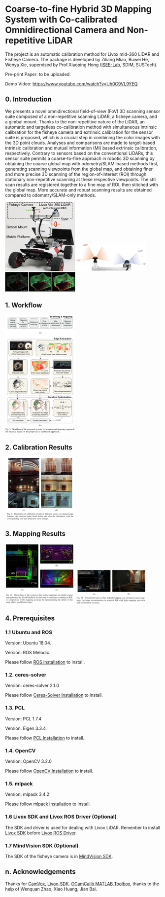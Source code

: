 # Coarse-to-fine Hybrid 3D Mapping System with Co-calibrated Omnidirectional Camera and Non-repetitive LiDAR
The project is an automatic calibration method for Livox mid-360 LiDAR and Fisheye Camera. The package is developed by Ziliang Miao, Buwei He, Wenya Xie, supervised by Prof.Xiaoping Hong ([ISEE-Lab](https://isee.technology/), SDIM, SUSTech).

Pre-print Paper: to be uploaded.

Demo Video: https://www.youtube.com/watch?v=Uh0C9VL9YEQ

## 0. Introduction
We presents a novel omnidirectional field-of-view (FoV) 3D scanning sensor suite composed of a non-repetitive scanning LiDAR, a fisheye camera, and a gimbal mount. Thanks to the non-repetitive nature of the LiDAR, an automatic and targetless co-calibration method with simultaneous intrinsic calibration for the fisheye camera and extrinsic calibration for the sensor suite is proposed, which is a crucial step in combining the color images with the 3D point clouds. Analyses and comparisons are made to target-based intrinsic calibration and mutual information (MI) based extrinsic calibration, respectively. Contrary to sensors based on the conventional LiDARs, this sensor suite permits a coarse-to-fine approach in robotic 3D scanning by obtaining the coarse global map with odometry/SLAM-based methods first, generating scanning viewpoints from the global map, and obtaining finer and more precise 3D scanning of the region-of-interest (ROI) through stationary non-repetitive scanning at these respective viewpoints. The still scan results are registered together to a fine map of ROI, then stitched with the global map. More accurate and robust scanning results are obtained compared to odometry/SLAM-only methods.

<img src="readme_pics/robot.png" width=45% >
<img src="readme_pics/sensor_suite.png" width=45% >
<img src="readme_pics/nonrepetitive_scanning.png" width=45% >

## 1. Workflow
<img src="readme_pics/workflow.png" width=45% >

## 2. Calibration Results
<img src="readme_pics/cocalibration_result.png" width=45% >

## 3. Mapping Results
<img src="readme_pics/mapping_result.png" width=45% >
<img src="readme_pics/colorized_mapping.png" width=45% >

## 4. Prerequisites
### 1.1 **Ubuntu** and **ROS**
Version: Ubuntu 18.04.

Version: ROS Melodic. 

Please follow [ROS Installation](http://wiki.ros.org/ROS/Installation) to install.
### 1.2. **ceres-solver**
Version: ceres-solver 2.1.0

Please follow [Ceres-Solver Installation](http://ceres-solver.org/installation.html) to install.
### 1.3. **PCL**
Version: PCL 1.7.4

Version: Eigen 3.3.4

Please follow [PCL Installation](http://www.pointclouds.org/downloads/linux.html) to install.
### 1.4. **OpenCV**
Version: OpenCV 3.2.0

Please follow [OpenCV Installation](https://opencv.org/) to install.
### 1.5. **mlpack**
Version: mlpack 3.4.2

Please follow [mlpack Installation](https://mlpack.org/) to install.

### 1.6 Livox SDK and Livox ROS Driver (Optional)
The SDK and driver is used for dealing with Livox LiDAR.
Remenber to install [Livox SDK](https://github.com/Livox-SDK/Livox-SDK) before [Livox ROS Driver](https://github.com/Livox-SDK/livox_ros_driver).

### 1.7 MindVision SDK (Optional)
The SDK of the fisheye camera is in [MindVision SDK](http://www.mindvision.com.cn/rjxz/list_12.aspx?lcid=138).

## n. Acknowledgements
Thanks for [CamVox](https://github.com/ISEE-Technology/CamVox), [Livox-SDK](https://github.com/Livox-SDK/livox_camera_lidar_calibration). [OCamCalib MATLAB Toolbox](https://sites.google.com/site/scarabotix/ocamcalib-omnidirectional-camera-calibration-toolbox-for-matlab), thanks to the help of Wenquan Zhao, Xiao Huang, Jian Bai.
